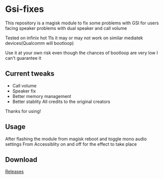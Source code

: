 # Gsi-fixes 
This repository is a magisk module to fix some problems with GSI for users facing speaker problems with dual speaker and call volume

Tested on infinix hot 11s it may or may not work on similar mediatek devices(Qualcomm will bootloop)

Use it at your own risk even though the chances of bootloop are very low I can't guarantee it

## Current tweaks
+ Call volume
+ Speaker fix
+ Better memory management
+ Better stablity
All credits to the original creators

Thanks for using!
## Usage
After flashing the module from magisk reboot and toggle mono audio settings From Accessiblity on and off for the effect to take place
## Download
[Releases](https://github.com/AnshhSingh/dual-speaker-fixes/releases)
